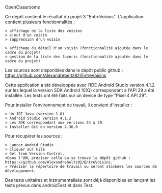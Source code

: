 OpenClassrooms

Ce dépôt contient le résultat du projet 3 "EntreVoisins". 
L'application contient plusieurs fonctionnalités :

    > affichage de la liste des voisins
    > ajout d'un voisin
    > suppression d'un voisin
    
    > affichage du détail d'un voisin (fonctionnalité ajoutée dans le cadre du projet)
    > gestion de la liste des favoris (fonctionnalité ajoutée dans le cadre du projet)
    
Les sources sont disponibles dans le dépôt public github : https://github.com/Alexandrebeltz92/EntreVoisins

Cette application a été développée avec l'IDE Android Studio version 4.1.2 sur les lequel la version SDK Android 10(Q) correspondant à l'API 29 a été installée. 
Les tests ont été faits sur un device de type "Pixel 4 API 29".

Pour installer l'environnement de travail, il convient d'installer :

    > Un JRE Java (version 1.8)
    > Android Studio version 4.1.2
    > Les SDK correspondant aux versions 24 à 29.
    > Installer Git en version 2.30.0

Pour récupérer les sources :

    > Lancer Andoid Studio
    > Cliquer sur File
    > Get from Version Control.
    >Dans l'URL préciser celle ou se trouve le dépôt github : https://github.com/Alexandrebeltz92/EntreVoisins.
    > Préciser le répertoire de travail ou seront stockées les sources de développement.

Des tests unitaires et instrumentalisés sont déjà disponibles en lançant les tests prévus dans androidTest et dans Test.